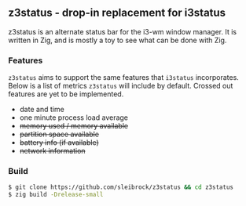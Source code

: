 z3status - drop-in replacement for i3status
---

z3status is an alternate status bar for the i3-wm window manager. It is written in Zig, and is mostly a toy to see what can be done with Zig.


### Features

`z3status` aims to support the same features that `i3status` incorporates. Below is a list of metrics `z3status` will include by default. Crossed out features are yet to be implemented.

* date and time
* one minute process load average 
* ~~memory used / memory available~~
* ~~partition space available~~
* ~~battery info (if available)~~
* ~~network information~~

### Build

```bash
$ git clone https://github.com/sleibrock/z3status && cd z3status
$ zig build -Drelease-small
```
